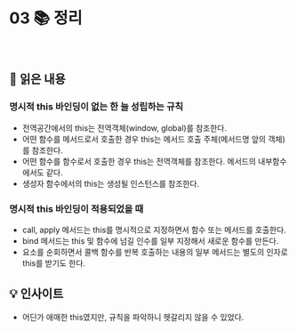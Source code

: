 # 03 📚 정리

<br>

## 📝 읽은 내용

### 명시적 this 바인딩이 없는 한 늘 성립하는 규칙
- 전역공간에서의 this는 전역객체(window, global)를 참조한다.
- 어떤 함수를 메서드로서 호출한 경우 this는 메서드 호출 주체(메서드명 앞의 객체)를 참조한다.
- 어떤 함수를 함수로서 호출한 경우 this는 전역객체를 참조한다. 메서드의 내부함수에서도 같다.
- 생성자 함수에서의 this는 생성될 인스턴스를 참조한다.

### 명시적 this 바인딩이 적용되었을 때
- call, apply 메서드는 this를 명시적으로 지정하면서 함수 또는 메서드를 호출한다.
- bind 메서드는 this 및 함수에 넘길 인수를 일부 지정해서 새로운 함수를 만든다.
- 요소를 순회하면서 콜백 함수를 반복 호출하는 내용의 일부 메서드는 별도의 인자로 this를 받기도 한다.

## 💡 인사이트
- 어딘가 애매한 this였지만, 규칙을 파악하니 헷갈리지 않을 수 있었다.

